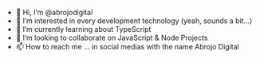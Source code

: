 - 👋 Hi, I’m @abrojodigital
- 👀 I’m interested in every development technology (yeah, sounds a bit...)
- 🌱 I’m currently learning about TypeScript
- 💞️ I’m looking to collaborate on JavaScript & Node Projects
- 📫 How to reach me ... in social medias with the name Abrojo Digital
